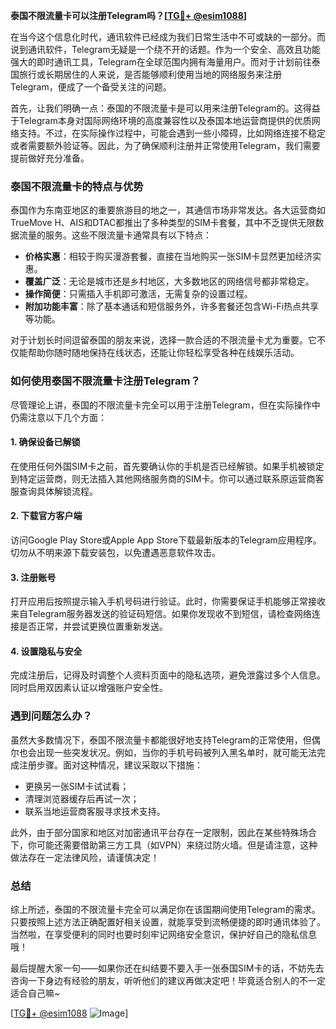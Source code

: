 **泰国不限流量卡可以注册Telegram吗？[[TG💪+ @esim1088](https://t.me/s/esim1088)]**

在当今这个信息化时代，通讯软件已经成为我们日常生活中不可或缺的一部分。而说到通讯软件，Telegram无疑是一个绕不开的话题。作为一个安全、高效且功能强大的即时通讯工具，Telegram在全球范围内拥有海量用户。而对于计划前往泰国旅行或长期居住的人来说，是否能够顺利使用当地的网络服务来注册Telegram，便成了一个备受关注的问题。

首先，让我们明确一点：泰国的不限流量卡是可以用来注册Telegram的。这得益于Telegram本身对国际网络环境的高度兼容性以及泰国本地运营商提供的优质网络支持。不过，在实际操作过程中，可能会遇到一些小障碍，比如网络连接不稳定或者需要额外验证等。因此，为了确保顺利注册并正常使用Telegram，我们需要提前做好充分准备。

### 泰国不限流量卡的特点与优势

泰国作为东南亚地区的重要旅游目的地之一，其通信市场非常发达。各大运营商如TrueMove H、AIS和DTAC都推出了多种类型的SIM卡套餐，其中不乏提供无限数据流量的服务。这些不限流量卡通常具有以下特点：

- **价格实惠**：相较于购买漫游套餐，直接在当地购买一张SIM卡显然更加经济实惠。
- **覆盖广泛**：无论是城市还是乡村地区，大多数地区的网络信号都非常稳定。
- **操作简便**：只需插入手机即可激活，无需复杂的设置过程。
- **附加功能丰富**：除了基本通话和短信服务外，许多套餐还包含Wi-Fi热点共享等功能。

对于计划长时间逗留泰国的朋友来说，选择一款合适的不限流量卡尤为重要。它不仅能帮助你随时随地保持在线状态，还能让你轻松享受各种在线娱乐活动。

### 如何使用泰国不限流量卡注册Telegram？

尽管理论上讲，泰国的不限流量卡完全可以用于注册Telegram，但在实际操作中仍需注意以下几个方面：

#### 1. 确保设备已解锁

在使用任何外国SIM卡之前，首先要确认你的手机是否已经解锁。如果手机被锁定到特定运营商，则无法插入其他网络服务商的SIM卡。你可以通过联系原运营商客服查询具体解锁流程。

#### 2. 下载官方客户端

访问Google Play Store或Apple App Store下载最新版本的Telegram应用程序。切勿从不明来源下载安装包，以免遭遇恶意软件攻击。

#### 3. 注册账号

打开应用后按照提示输入手机号码进行验证。此时，你需要保证手机能够正常接收来自Telegram服务器发送的验证码短信。如果你发现收不到短信，请检查网络连接是否正常，并尝试更换位置重新发送。

#### 4. 设置隐私与安全

完成注册后，记得及时调整个人资料页面中的隐私选项，避免泄露过多个人信息。同时启用双因素认证以增强账户安全性。

### 遇到问题怎么办？

虽然大多数情况下，泰国不限流量卡都能很好地支持Telegram的正常使用，但偶尔也会出现一些突发状况。例如，当你的手机号码被列入黑名单时，就可能无法完成注册步骤。面对这种情况，建议采取以下措施：

- 更换另一张SIM卡试试看；
- 清理浏览器缓存后再试一次；
- 联系当地运营商客服寻求技术支持。

此外，由于部分国家和地区对加密通讯平台存在一定限制，因此在某些特殊场合下，你可能还需要借助第三方工具（如VPN）来绕过防火墙。但是请注意，这种做法存在一定法律风险，请谨慎决定！

### 总结

综上所述，泰国的不限流量卡完全可以满足你在该国期间使用Telegram的需求。只要按照上述方法正确配置好相关设置，就能享受到流畅便捷的即时通讯体验了。当然啦，在享受便利的同时也要时刻牢记网络安全意识，保护好自己的隐私信息哦！

最后提醒大家一句——如果你还在纠结要不要入手一张泰国SIM卡的话，不妨先去咨询一下身边有经验的朋友，听听他们的建议再做决定吧！毕竟适合别人的不一定适合自己嘛~

[[TG💪+ @esim1088](https://t.me/s/esim1088) ![Image](https://i.postimg.cc/4NQfJmqS/Snipaste-2025-05-13-00-14-12.png)]